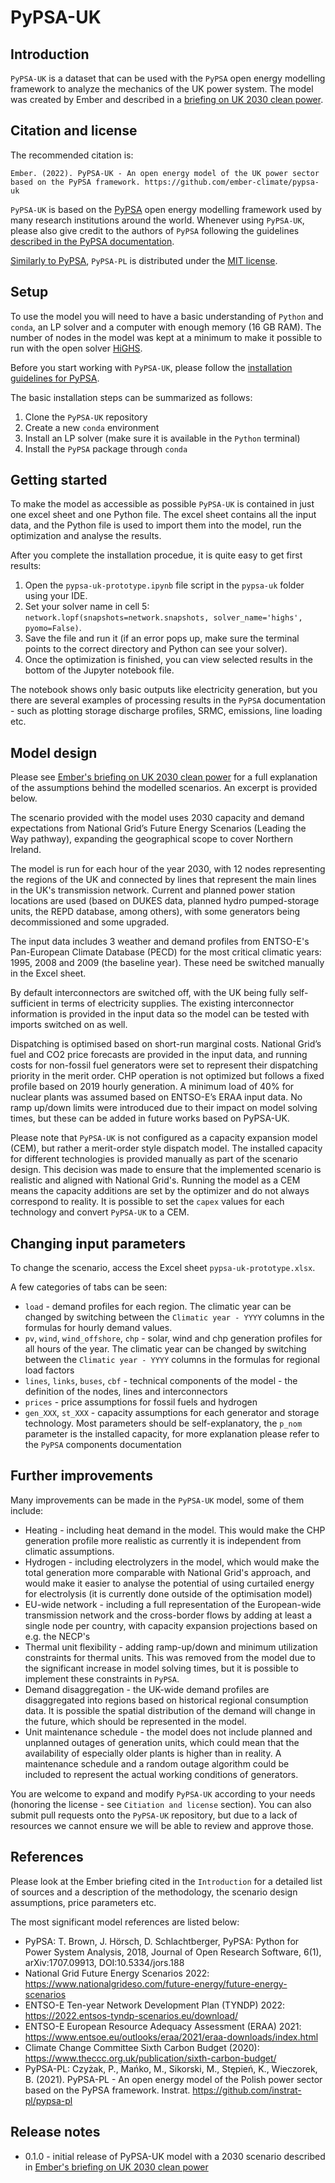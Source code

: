 # PyPSA-UK

## Introduction

`PyPSA-UK` is a dataset that can be used with the `PyPSA` open energy modelling framework to analyze the mechanics of the UK power system. The model was created by Ember and described in a [briefing on UK 2030 clean power](https://ember-climate.org/insights/research/uk-gas-power-phase-out/).

## Citation and license

The recommended citation is:

`Ember. (2022). PyPSA-UK - An open energy model of the UK power sector based on the PyPSA framework. https://github.com/ember-climate/pypsa-uk`

`PyPSA-UK` is based on the [PyPSA](https://pypsa.readthedocs.io/en/latest/index.html) open energy modelling framework used by many research institutions around the world. Whenever using `PyPSA-UK`, please also give credit to the authors of `PyPSA` following the guidelines [described in the PyPSA documentation](https://pypsa.readthedocs.io/en/latest/citing.html).

[Similarly to PyPSA](https://pypsa.readthedocs.io/en/latest/introduction.html?highlight=license#licence), `PyPSA-PL` is distributed under the [MIT license](https://github.com/instrat-pl/pypsa-pl/blob/main/LICENSE).

## Setup

To use the model you will need to have a basic understanding of `Python` and `conda`, an LP solver and a computer with enough memory (16 GB RAM). The number of nodes in the model was kept at a minimum to make it possible to run with the open solver [HiGHS](https://www.maths.ed.ac.uk/hall/HiGHS/).

Before you start working with `PyPSA-UK`, please follow the [installation guidelines for PyPSA](https://pypsa.readthedocs.io/en/latest/installation.html).

The basic installation steps can be summarized as follows:

1. Clone the `PyPSA-UK` repository
2. Create a new `conda` environment
3. Install an LP solver (make sure it is available in the `Python` terminal)
4. Install the `PyPSA` package through `conda`

## Getting started

To make the model as accessible as possible `PyPSA-UK` is contained in just one excel sheet and one Python file. The excel sheet contains all the input data, and the Python file is used to import them into the model, run the optimization and analyse the results.

After you complete the installation procedue, it is quite easy to get first results:

1. Open the `pypsa-uk-prototype.ipynb` file script in the `pypsa-uk` folder using your IDE.
2. Set your solver name in cell 5: `network.lopf(snapshots=network.snapshots, solver_name='highs', pyomo=False)`. 
3. Save the file and run it (if an error pops up, make sure the terminal points to the correct directory and Python can see your solver).
4. Once the optimization is finished, you can view selected results in the bottom of the Jupyter notebook file.

The notebook shows only basic outputs like electricity generation, but you there are several examples of processing results in the `PyPSA` documentation - such as plotting storage discharge profiles, SRMC, emissions, line loading etc.

## Model design

Please see [Ember's briefing on UK 2030 clean power](https://ember-climate.org/insights/research/uk-gas-power-phase-out/) for a full explanation of the assumptions behind the modelled scenarios. An excerpt is provided below.

The scenario provided with the model uses 2030 capacity and demand expectations from National Grid’s Future Energy Scenarios (Leading the Way pathway), expanding the geographical scope to cover Northern Ireland. 

The model is run for each hour of the year 2030, with 12 nodes representing the regions of the UK and connected by lines that represent the main lines in the UK's transmission network. Current and planned power station locations are used (based on DUKES data, planned hydro pumped-storage units, the REPD database, among others), with some generators being decommissioned and some upgraded. 

The input data includes 3 weather and demand profiles from ENTSO-E's Pan-European Climate Database (PECD) for the most critical climatic years: 1995, 2008 and 2009 (the baseline year). These need be switched manually in the Excel sheet.

By default interconnectors are switched off, with the UK being fully self-sufficient in terms of electricity supplies. The existing interconnector information is provided in the input data so the model can be tested with imports switched on as well.

Dispatching is optimised based on short-run marginal costs. National Grid’s fuel and CO2 price forecasts are provided in the input data, and running costs for non-fossil fuel generators were set to represent their dispatching priority in the merit order. CHP operation is not optimized but follows a fixed profile based on 2019 hourly generation. A minimum load of 40% for nuclear plants was assumed based on ENTSO-E’s ERAA input data. No ramp up/down limits were introduced due to their impact on model solving times, but these can be added in future works based on PyPSA-UK.

Please note that `PyPSA-UK` is not configured as a capacity expansion model (CEM), but rather a merit-order style dispatch model. The installed capacity for different technologies is provided manually as part of the scenario design. This decision was made to ensure that the implemented scenario is realistic and aligned with National Grid's. Running the model as a CEM means the capacity additions are set by the optimizer and do not always correspond to reality. It is possible to set the `capex` values for each technology and convert `PyPSA-UK` to a CEM.

## Changing input parameters

To change the scenario, access the Excel sheet `pypsa-uk-prototype.xlsx`.

A few categories of tabs can be seen:

- `load` - demand profiles for each region. The climatic year can be changed by switching  between the `Climatic year - YYYY` columns in the formulas for hourly demand values.
- `pv`, `wind`, `wind_offshore`, `chp` - solar, wind and chp generation profiles for all hours of the year. The climatic year can be changed by switching  between the `Climatic year - YYYY` columns in the formulas for regional load factors
- `lines`, `links`, `buses`, `cbf` - technical components of the model - the definition of the nodes, lines and interconnectors
- `prices` - price assumptions for fossil fuels and hydrogen
- `gen_XXX`, `st_XXX` - capacity assumptions for each generator and storage technology. Most parameters should be self-explanatory, the `p_nom` parameter is the installed capacity, for more explanation please refer to the `PyPSA` components documentation

## Further improvements

Many improvements can be made in the `PyPSA-UK` model, some of them include:

- Heating - including heat demand in the model. This would make the CHP generation profile more realistic as currently it is independent from climatic assumptions.
- Hydrogen - including electrolyzers in the model, which would make the total generation more comparable with National Grid's approach, and would make it easier to analyse the potential of using curtailed energy for electrolysis (it is currently done outside of the optimisation model)
- EU-wide network - including a full representation of the European-wide transmission network and the cross-border flows by adding at least a single node per country, with capacity expansion projections based on e.g. the NECP's
- Thermal unit flexibility - adding ramp-up/down and minimum utilization constraints for thermal units. This was removed from the model due to the significant increase in model solving times, but it is possible to implement these constraints in `PyPSA`.
- Demand disaggregation - the UK-wide demand profiles are disaggregated into regions based on historical regional consumption data. It is possible the spatial distribution of the demand will change in the future, which should be represented in the model.
- Unit maintenance schedule - the model does not include planned and unplanned outages of generation units, which could mean that the availability of especially older plants is higher than in reality. A maintenance schedule and a random outage algorithm could be included to represent the actual working conditions of generators.

You are welcome to expand and modify `PyPSA-UK` according to your needs (honoring the license - see `Citiation and license` section). You can also submit pull requests onto the `PyPSA-UK` repository, but due to a lack of resources we cannot ensure we will be able to review and approve those.

## References

Please look at the Ember briefing cited in the `Introduction` for a detailed list of sources and a description of the methodology, the scenario design assumptions, price parameters etc.

The most significant model references are listed below:

- PyPSA: T. Brown, J. Hörsch, D. Schlachtberger, PyPSA: Python for Power System Analysis, 2018, Journal of Open Research Software, 6(1), arXiv:1707.09913, DOI:10.5334/jors.188
- National Grid Future Energy Scenarios 2022: https://www.nationalgrideso.com/future-energy/future-energy-scenarios
- ENTSO-E Ten-year Network Development Plan (TYNDP) 2022: https://2022.entsos-tyndp-scenarios.eu/download/
- ENTSO-E European Resource Adequacy Assessment (ERAA) 2021: https://www.entsoe.eu/outlooks/eraa/2021/eraa-downloads/index.html
- Climate Change Committee Sixth Carbon Budget (2020): https://www.theccc.org.uk/publication/sixth-carbon-budget/
- PyPSA-PL: Czyżak, P., Mańko, M., Sikorski, M., Stępień, K., Wieczorek, B. (2021). PyPSA-PL - An open energy model of the Polish power sector based on the PyPSA framework. Instrat. https://github.com/instrat-pl/pypsa-pl

## Release notes

- 0.1.0 - initial release of PyPSA-UK model with a 2030 scenario described in [Ember's briefing on UK 2030 clean power](https://ember-climate.org/insights/research/uk-gas-power-phase-out/)
